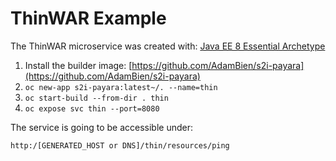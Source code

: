 # ThinWAR Example

The ThinWAR microservice was created with: [Java EE 8 Essential Archetype](http://www.adam-bien.com/roller/abien/entry/java_ee_8_essentials_archetype)
1. Install the builder image: [https://github.com/AdamBien/s2i-payara](https://github.com/AdamBien/s2i-payara)
2. `oc new-app s2i-payara:latest~/. --name=thin`
3. `oc start-build --from-dir . thin`
4. `oc expose svc thin --port=8080`

The service is going to be accessible under: 

`http:/[GENERATED_HOST or DNS]/thin/resources/ping`